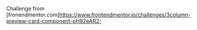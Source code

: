 Challenge from [fronendmentor.com]https://www.frontendmentor.io/challenges/3column-preview-card-component-pH92eAR2-